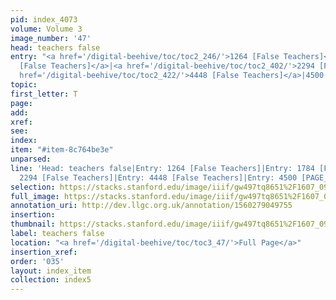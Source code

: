 ```yaml
---
pid: index_4073
volume: Volume 3
image_number: '47'
head: teachers false
entry: "<a href='/digital-beehive/toc/toc2_246/'>1264 [False Teachers]</a>|<a href='/digital-beehive/toc/toc2_344/'>1784
  [False Teachers]</a>|<a href='/digital-beehive/toc/toc2_402/'>2294 [False Teachers]</a>|<a
  href='/digital-beehive/toc/toc2_422/'>4448 [False Teachers]</a>|4500 [PAGE_MISSING]"
topic: 
first_letter: T
page: 
add: 
xref: 
see: 
index: 
item: "#item-8c764be3e"
unparsed: 
line: 'Head: teachers false|Entry: 1264 [False Teachers]|Entry: 1784 [False Teachers]|Entry:
  2294 [False Teachers]|Entry: 4448 [False Teachers]|Entry: 4500 [PAGE_MISSING]|#item-8c764be3e'
selection: https://stacks.stanford.edu/image/iiif/gw497tq8651%2F1607_0990/178,683,784,122/full/0/default.jpg
full_image: https://stacks.stanford.edu/image/iiif/gw497tq8651%2F1607_0990/full/full/0/default.jpg
annotation_uri: http://dev.llgc.org.uk/annotation/1560279049755
insertion: 
thumbnail: https://stacks.stanford.edu/image/iiif/gw497tq8651%2F1607_0990/178,683,784,122/150,/0/default.jpg
label: teachers false
location: "<a href='/digital-beehive/toc/toc3_47/'>Full Page</a>"
insertion_xref: 
order: '035'
layout: index_item
collection: index5
---
```

